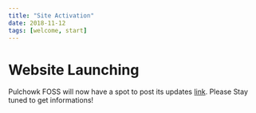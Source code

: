 ```yaml
---
title: "Site Activation"
date: 2018-11-12
tags: [welcome, start]
---
```

# Website Launching
Pulchowk FOSS will now have a spot to post its updates [link](http://foss-pulchowk.github.io/).
Please Stay tuned to get informations!
